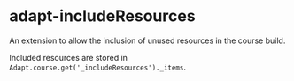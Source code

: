 # adapt-includeResources

An extension to allow the inclusion of unused resources in the course build.

Included resources are stored in `Adapt.course.get('_includeResources')._items`.

